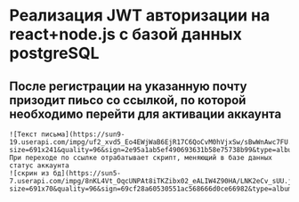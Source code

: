 # Реализация JWT авторизации на react+node.js с базой данных postgreSQL
## После регистрации на указанную почту призодит пиьсо со ссылкой, по которой необходимо перейти для активации аккаунта
```
![Текст письма](https://sun9-19.userapi.com/impg/uf2_xvd5_Eo4EWjWaB6EjR17C6QoCvM0hVjxSw/sBwWnAwc7FU.jpg?size=691x241&quality=96&sign=2e95a1ab5ef490693631b58e75738b99&type=album
При переходе по ссылке отрабатывает скрипт, меняющий в базе данных статус аккаунта 
![скрин из бд](https://sun5-7.userapi.com/impg/8nKL4Vt_OqcUNPAt8iTKZibx02_eALIW4Z90HA/LNK2eCv_sUU.jpg?size=691x70&quality=96&sign=69cf28a60530551ac568666d0ce66982&type=album)
